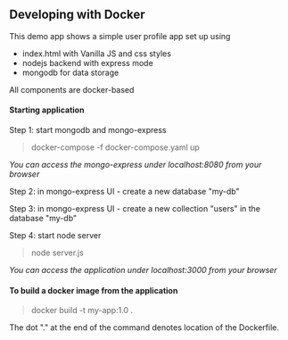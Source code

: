## Developing with Docker

This demo app shows a simple user profile app set up using 
- index.html with Vanilla JS and css styles
- nodejs backend with express mode
- mongodb for data storage

All components are docker-based

#### Starting application

Step 1: start mongodb and mongo-express

> docker-compose -f docker-compose.yaml up
    
_You can access the mongo-express under localhost:8080 from your browser_
    
Step 2: in mongo-express UI - create a new database "my-db"

Step 3: in mongo-express UI - create a new collection "users" in the database "my-db"       
    
Step 4: start node server 

> node server.js
    
_You can access the application under localhost:3000 from your browser_

#### To build a docker image from the application

> docker build -t my-app:1.0 . 
    
The dot "." at the end of the command denotes location of the Dockerfile.
